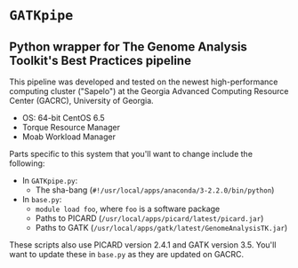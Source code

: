 `GATKpipe`
=====
Python wrapper for The Genome Analysis Toolkit's Best Practices pipeline
-----


This pipeline was developed and tested on the newest high-performance computing cluster 
("Sapelo") at the Georgia Advanced Computing Resource Center (GACRC), University of
Georgia.

- OS: 64-bit CentOS 6.5 
- Torque Resource Manager
- Moab Workload Manager

Parts specific to this system that you'll want to change include the following:

* In `GATKpipe.py`:
  - The sha-bang (`#!/usr/local/apps/anaconda/3-2.2.0/bin/python`)
* In `base.py`:
  - `module load foo`, where `foo` is a software package
  - Paths to PICARD (`/usr/local/apps/picard/latest/picard.jar`)
  - Paths to GATK (`/usr/local/apps/gatk/latest/GenomeAnalysisTK.jar`)


These scripts also use PICARD version 2.4.1 and GATK version 3.5. You'll want to update
these in `base.py` as they are updated on GACRC.
